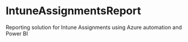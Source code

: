# IntuneAssignmentsReport
Reporting solution for Intune Assignments using Azure automation and Power BI
